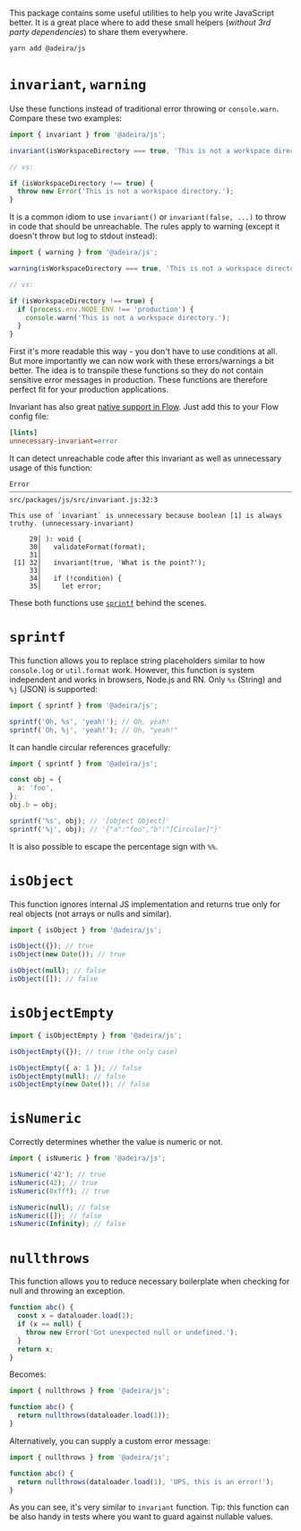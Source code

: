 This package contains some useful utilities to help you write JavaScript better. It is a great place where to add these small helpers (_without 3rd party dependencies_) to share them everywhere.

```text
yarn add @adeira/js
```

# `invariant`, `warning`

Use these functions instead of traditional error throwing or `console.warn`. Compare these two examples:

```js
import { invariant } from '@adeira/js';

invariant(isWorkspaceDirectory === true, 'This is not a workspace directory.');

// vs:

if (isWorkspaceDirectory !== true) {
  throw new Error('This is not a workspace directory.');
}
```

It is a common idiom to use `invariant()` or `invariant(false, ...)` to throw in code that should be unreachable. The rules apply to warning (except it doesn't throw but log to stdout instead):

```js
import { warning } from '@adeira/js';

warning(isWorkspaceDirectory === true, 'This is not a workspace directory.');

// vs:

if (isWorkspaceDirectory !== true) {
  if (process.env.NODE_ENV !== 'production') {
    console.warn('This is not a workspace directory.');
  }
}
```

First it's more readable this way - you don't have to use conditions at all. But more importantly we can now work with these errors/warnings a bit better. The idea is to transpile these functions so they do not contain sensitive error messages in production. These functions are therefore perfect fit for your production applications.

Invariant has also great [native support in Flow](https://flow.org/en/docs/linting/rule-reference/#toc-unnecessary-invariant). Just add this to your Flow config file:

```ini
[lints]
unnecessary-invariant=error
```

It can detect unreachable code after this invariant as well as unnecessary usage of this function:

```text
Error ┈┈┈┈┈┈┈┈┈┈┈┈┈┈┈┈┈┈┈┈┈┈┈┈┈┈┈┈┈┈┈┈┈┈┈┈┈┈┈┈┈┈┈┈┈┈┈┈┈┈┈┈┈┈┈┈┈┈┈┈┈┈┈┈┈┈┈┈┈┈┈┈┈┈┈┈ src/packages/js/src/invariant.js:32:3

This use of `invariant` is unnecessary because boolean [1] is always truthy. (unnecessary-invariant)

     29│ ): void {
     30│   validateFormat(format);
     31│
 [1] 32│   invariant(true, 'What is the point?');
     33│
     34│   if (!condition) {
     35│     let error;
```

These both functions use [`sprintf`](#sprintf) behind the scenes.

# `sprintf`

This function allows you to replace string placeholders similar to how `console.log` or `util.format` work. However, this function is system independent and works in browsers, Node.js and RN. Only `%s` (String) and `%j` (JSON) is supported:

```js
import { sprintf } from '@adeira/js';

sprintf('Oh, %s', 'yeah!'); // Oh, yeah!
sprintf('Oh, %j', 'yeah!'); // Oh, "yeah!"
```

It can handle circular references gracefully:

```js
import { sprintf } from '@adeira/js';

const obj = {
  a: 'foo',
};
obj.b = obj;

sprintf('%s', obj); // '[object Object]'
sprintf('%j', obj); // '{"a":"foo","b":"[Circular]"}'
```

It is also possible to escape the percentage sign with `%%`.

# `isObject`

This function ignores internal JS implementation and returns true only for real objects (not arrays or nulls and similar).

```js
import { isObject } from '@adeira/js';

isObject({}); // true
isObject(new Date()); // true

isObject(null); // false
isObject([]); // false
```

# `isObjectEmpty`

```js
import { isObjectEmpty } from '@adeira/js';

isObjectEmpty({}); // true (the only case)

isObjectEmpty({ a: 1 }); // false
isObjectEmpty(null); // false
isObjectEmpty(new Date()); // false
```

# `isNumeric`

Correctly determines whether the value is numeric or not.

```js
import { isNumeric } from '@adeira/js';

isNumeric('42'); // true
isNumeric(42); // true
isNumeric(0xfff); // true

isNumeric(null); // false
isNumeric([]); // false
isNumeric(Infinity); // false
```

# `nullthrows`

This function allows you to reduce necessary boilerplate when checking for null and throwing an exception.

```js
function abc() {
  const x = dataloader.load(1);
  if (x == null) {
    throw new Error('Got unexpected null or undefined.');
  }
  return x;
}
```

Becomes:

```js
import { nullthrows } from '@adeira/js';

function abc() {
  return nullthrows(dataloader.load(1));
}
```

Alternatively, you can supply a custom error message:

```js
import { nullthrows } from '@adeira/js';

function abc() {
  return nullthrows(dataloader.load(1), 'UPS, this is an error!');
}
```

As you can see, it's very similar to `invariant` function. Tip: this function can be also handy in tests where you want to guard against nullable values.
